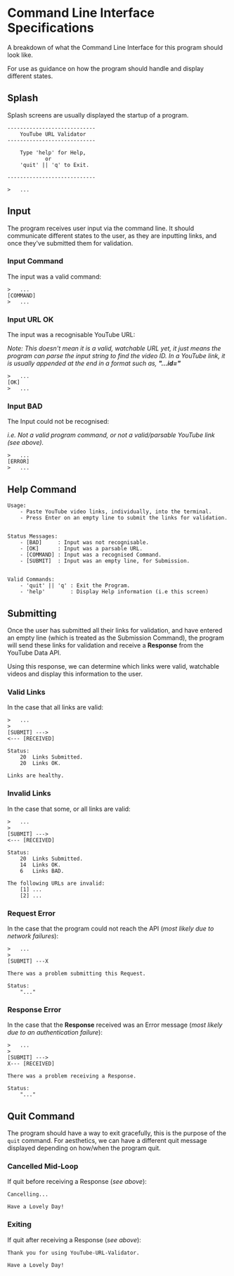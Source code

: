 # Command Line Interface Specifications

A breakdown of what the Command Line Interface for this program should look like.

For use as guidance on how the program should handle and display different states.

## Splash
Splash screens are usually displayed the startup of a program.

    ----------------------------
        YouTube URL Validator   
    ----------------------------

        Type 'help' for Help,
                or
        'quit' || 'q' to Exit.

    ----------------------------

    >   ...

## Input
The program receives user input via the command line.
It should communicate different states to the user, as they are inputting links,
and once they've submitted them for validation.

### Input Command
The input was a valid command:

    >   ...
    [COMMAND]
    >   ...
    
### Input URL OK
The input was a recognisable YouTube URL:

*Note: This doesn't mean it is a valid, watchable URL yet,
it just means the program can parse the input string to find the video ID.
In a YouTube link, it is usually appended at the end in a format such as, **"...id="***

    >   ...
    [OK]
    >   ...

### Input BAD
The Input could not be recognised:

*i.e. Not a valid program command, or not a valid/parsable YouTube link (see above).*

    >   ...
    [ERROR]
    >   ...

## Help Command

    Usage:
        - Paste YouTube video links, individually, into the terminal.
        - Press Enter on an empty line to submit the links for validation.


    Status Messages:
        - [BAD]     : Input was not recognisable.
        - [OK]      : Input was a parsable URL.
        - [COMMAND] : Input was a recognised Command.
        - [SUBMIT]  : Input was an empty line, for Submission.


    Valid Commands:
        - 'quit' || 'q' : Exit the Program.
        - 'help'        : Display Help information (i.e this screen)


## Submitting
Once the user has submitted all their links for validation,
and have entered an empty line (which is treated as the Submission Command),
the program will send these links for validation and receive a **Response**
from the YouTube Data API.

Using this response, we can determine which links were valid, 
watchable videos and display this information to the user.

### Valid Links
In the case that all links are valid:

    >   ...
    >
    [SUBMIT] --->
    <--- [RECEIVED]
    
    Status:
        20  Links Submitted.
        20  Links OK.

    Links are healthy.

### Invalid Links
In the case that some, or all links are valid:

    >   ...
    >
    [SUBMIT] --->
    <--- [RECEIVED]
    
    Status:
        20  Links Submitted.
        14  Links OK.
        6   Links BAD.

    The following URLs are invalid:
        [1] ...
        [2] ...

### Request Error
In the case that the program could not reach the API (*most likely due to network failures*):

    >   ...
    >
    [SUBMIT] ---X

    There was a problem submitting this Request.

    Status:
        "..."

### Response Error
In the case that the **Response** received was an Error message 
(*most likely due to an authentication failure*):

    >   ...
    >
    [SUBMIT] --->
    X--- [RECEIVED]

    There was a problem receiving a Response.

    Status:
        "..."

## Quit Command
The program should have a way to exit gracefully, 
this is the purpose of the `quit` command.
For aesthetics, we can have a different quit message displayed depending on how/when the program quit.

### Cancelled Mid-Loop
If quit before receiving a Response (*see above*):

    Cancelling...

    Have a Lovely Day!

### Exiting
If quit after receiving a Response (*see above*):

    Thank you for using YouTube-URL-Validator.

    Have a Lovely Day!
